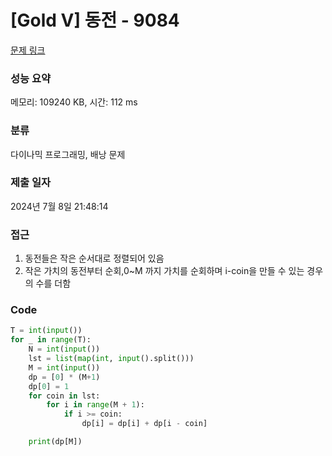 # [Gold V] 동전 - 9084 

[문제 링크](https://www.acmicpc.net/problem/9084) 

### 성능 요약

메모리: 109240 KB, 시간: 112 ms

### 분류

다이나믹 프로그래밍, 배낭 문제

### 제출 일자

2024년 7월 8일 21:48:14

### 접근
1. 동전들은 작은 순서대로 정렬되어 있음
2. 작은 가치의 동전부터 순회,0~M 까지 가치를 순회하며 i-coin을 만들 수 있는 경우의 수를 더함

### Code
```python 
T = int(input())
for _ in range(T):
    N = int(input())
    lst = list(map(int, input().split()))
    M = int(input())
    dp = [0] * (M+1)
    dp[0] = 1
    for coin in lst:
        for i in range(M + 1):
            if i >= coin:
                dp[i] = dp[i] + dp[i - coin]

    print(dp[M])
```
